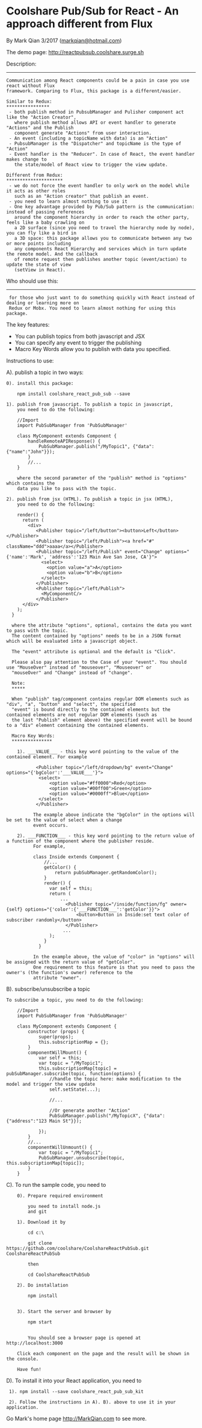 Coolshare Pub/Sub for React - An approach different from Flux
===========================

By Mark Qian 3/2017 (markqian@hotmail.com)

The demo page: http://reactpubsub.coolshare.surge.sh

Description:
************

	Communication among React components could be a pain in case you use react without Flux 
	framework. Comparing to Flux, this package is a different/easier. 

	Similar to Redux:
	****************	
	 - both publish method in PubsubManager and Pulisher component act like the "Action Creator",
	   where publish method allows API or event handler to generate "Actions" and the Publish 
	   component generate "Actions" from user interaction. 
	 - An event (including a topicName with data) is an "Action"
	 - PubsubManager is the "Dispatcher" and topicName is the type of "Action"
	 - Event handler is the "Reducer". In case of React, the event handler makes change to
	   the state/model of React view to trigger the view update.
	 
	Different from Redux:
	*********************
	 - we do not force the event handler to only work on the model while it acts as other roles 
	   such as an "Action creator" that publish an event.
	 - you need to learn almost nothing to use it
	 - One key advantage provided by Pub/Sub pattern is the communication: instead of passing references 
	   around the component hierarchy in order to reach the other party, feels like a baby crawling on 
	   a 2D surface (since you need to travel the hierarchy node by node), you can fly like a bird in 
	   a 3D space: this package allows you to communicate between any two or more points including
	   any components React Hierarchy and services which in turn update the remote model. And the callback
	   of remote request then publishes another topic (event/action) to update the state of view
	   (setView in React).
	 
Who should use this:
********************

	 for those who just want to do something quickly with React instead of dealing or learning more on
	 Redux or Mobx. You need to learn almost nothing for using this package. 


The key features:

 - You can publish topics from both javascript and JSX
 - You can specify any event to trigger the publishing
 - Macro Key Words allow you to publish with data you specified.
 

Instructions to use:

 A). publish a topic in two ways:
 
	0). install this package:
	
		npm install coolshare_react_pub_sub --save
 
 	1). publish from javascript. To publish a topic in javascript, 
 	    you need to do the following:
 	    
 	    //Import
 	    import PubSubManager from 'PubSubManager'
 	    
 	    class MyComponent extends Component {
 	    	handleRemoteAPIResponse() {
	            PubSubManager.publish("/MyTopic1", {"data":{"name":"John"}});
	  		}
			//...
 	    }
 	    
 	    where the second parameter of the "publish" method is "options" which contains the 
 	    data you like to pass with the topic.
 	    
 	2). publish from jsx (HTML). To publish a topic in jsx (HTML), 
 	    you need to do the following:
 	    
 	    render() {
          return (
            <div>
               <Publisher topic="/left/button"><button>Left</button></Publisher>
               <Publisher topic="/left/Publish"><a href="#" className="ddd">aaaa</a></Publisher>
               <Publisher topic="/left/Publish" event="Change" options="{'name':'Mark', 'address':'123 Main Ave San Jose, CA'}">
                 <select>
                   <option value="a">A</option>
                   <option value="b">B</option>
                 </select>
               </Publisher>
          	   <Publisher topic="/left/Publish">
          	     <MyComponentC/>
          	   </Publisher>
          </div>  
        );
      }
      
      where the attribute "options", optional, contains the data you want to pass with the topic.
      The content contained by "options" needs to be in a JSON format which will be evaluated into a javascript object.
      
      The "event" attribute is optional and the default is "Click".
      
      Please also pay attention to the Case of your "event". You should use "MouseOver" instead of "mouseover", "Mouseover" or
      "mouseOver" and "Change" instead of "change".
      
      Note:
      *****
      
      When "publish" tag/component contains regular DOM elements such as "div", "a", "button" and "select", the specified 
      "event" is bound directly to the contained elements but the contained elements are not regular DOM elements (such as
      the last "Publish" element above) the specified event will be bound to a "div" element containing the contained elements.
      
      Macro Key Words:
      ***************
      
        1). ___VALUE___ - this key word pointing to the value of the contained element. For example
           
	           <Publisher topic="/left/dropdown/bg" event="Change" options="{'bgColor':'___VALUE___'}">
	           	<select>
	           		<option value="#ff0000">Red</option>
	           		<option value="#00ff00">Green</option>
	           		<option value="#0000ff">Blue</option>
	           	</select>
	           </Publisher>
	           
	          The example above indicate the "bgColor" in the options will be set to the value of select when a change
	          event occurs.
	        
	    2). ___FUNCTION___ - this key word pointing to the return value of a function of the component where the publisher reside.
	          For example, 
	          
	          class Inside extends Component {
				  //...
				  getColor() {
					  return pubSubManager.getRandomColor();
				  }
				  render() {
				    var self = this;
				    return (				   
				        ...
				          <Publisher topic="/inside/function/fg" owner={self} options="{'color':{'___FUNCTION___':'getColor'}}">
				              <button>Button in Inside:set text color of subscriber randomly</button>
				          </Publisher>
 						 ...    
				    );
				  }
				}
        
              In the example above, the value of "color" in "options" will be assigned with the return value of "getColor".
              One requirement to this feature is that you need to pass the owner's (the function's owner) reference to the 
              attribute "owner".
        
               
  B). subscribe/unsubscribe a topic
  
    To subscribe a topic, you need to do the following:
 	    
 	    //Import
 	    import PubSubManager from 'PubSubManager'
 	    
		class MyComponent extends Component {
			constructor (props) {
				super(props);
				this.subscriptionMap = {};
			}
			componentWillMount() {
				var self = this;
				var topic = "/MyTopic1";
				this.subscriptionMap[topic] = pubSubManager.subscribe(topic, function(options) {
					//handle the topic here: make modification to the model and trigger the view update
					self.setState(...);
					
					//...
					
					//Or generate another "Action"
					PubSubManager.publish("/MyTopicX", {"data":{"address":"123 Main St"}});
					
				});
	  		}
			//...
			componentWillUnmount() {
				var topic = "/MyTopic1";
				PubSubManager.unsubscribe(topic, this.subscriptionMap[topic]);
			}
 	    }
  
  C). To run the sample code, you need to 
 
		    
		0). Prepare required environment
		
		    you need to install node.js
		    and git
		  
		1). Download it by
		
		    cd c:\
		    
		    git clone https://github.com/coolshare/CoolshareReactPubSub.git CoolshareReactPubSub
		    
		    then 
		    
		    cd CoolshareReactPubSub
		    
		2). Do installation
		         
			npm install
		       
		       
		3). Start the server and browser by
		
		    npm start
		         
		
		    You should see a browser page is opened at http://localhost:3000
		    
		Click each component on the page and the result will be shown in the console.
		
		Have fun!

  D). To install it into your React application, you need to 
  
     1). npm install --save coolshare_react_pub_sub_kit
     
     2). Follow the instructions in A). B). above to use it in your application.
     
     
Go Mark's home page http://MarkQian.com to see more.
